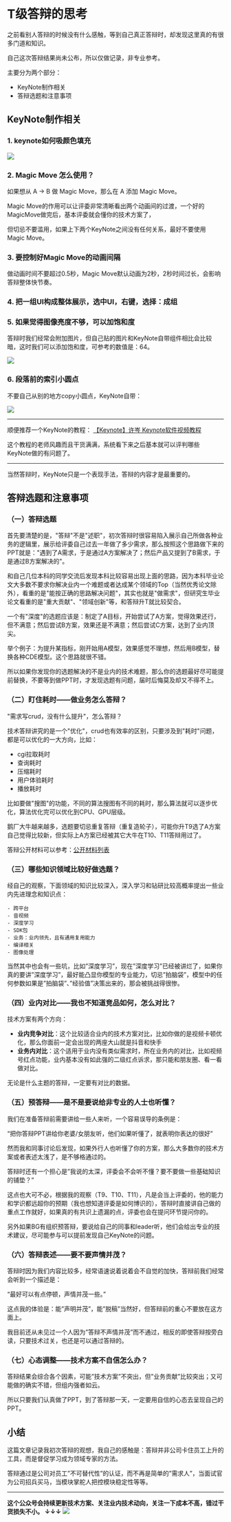 # T级答辩的思考

之前看别人答辩的时候没有什么感触，等到自己真正答辩时，却发现这里真的有很多门道和知识。

自己这次答辩结果尚未公布，所以仅做记录，非专业参考。

主要分为两个部分：

- KeyNote制作相关
- 答辩选题和注意事项

## KeyNote制作相关

### 1. keynote如何吸颜色填充

![](https://tva1.sinaimg.cn/large/008i3skNgy1gz45sjcedyj312l0u0gou.jpg)

### 2. Magic Move 怎么使用？

如果想从 A -> B 做 Magic Move，那么在 A 添加 Magic Move。

Magic Move的作用可以让评委非常清晰看出两个动画间的过渡，一个好的MagicMove做完后，基本评委就会懂你的技术方案了，

但切忌不要滥用，如果上下两个KeyNote之间没有任何关系，最好不要使用 Magic Move。

### 3. 要控制好Magic Move的动画间隔

做动画时间不要超过0.5秒，Magic Move默认动画为2秒，2秒时间过长，会影响答辩整体快节奏。

### 4. 把一组UI构成整体展示，选中UI，右键，选择：成组

### 5. 如果觉得图像亮度不够，可以加饱和度

答辩时我们经常会附加图片，但自己贴的图片和KeyNote自带组件相比会比较暗，这时我们可以添加饱和度，可参考的数值是：64。

![](https://tva1.sinaimg.cn/large/008i3skNgy1gz67l3hkwbj308k0g5q36.jpg)

### 6. 段落前的索引小圆点

不要自己从别的地方copy小圆点，KeyNote自带：

![](https://tva1.sinaimg.cn/large/e6c9d24egy1gziv7bnxwpj209t0i03z3.jpg)

------

顺便推荐一个KeyNote的教程：
[【Keynote】许岑 Keynote软件视频教程](https://www.bilibili.com/video/BV1aW411R7rm?from=search&seid=9206294149179567727&spm_id_from=333.337.0.0)

这个教程的老师风趣而且干货满满，系统看下来之后基本就可以评判哪些KeyNote做的有问题了。

------

当然答辩时，KeyNote只是一个表现手法，答辩的内容才是最重要的。

## 答辩选题和注意事项

### （一）答辩选题

首先要清楚的是，"答辩"不是"述职"，初次答辩时很容易陷入展示自己所做各种业务的逻辑里，展示给评委自己过去一年做了多少需求，那么按照这个思路做下来的PPT就是："遇到了A需求，于是通过A方案解决了；然后产品又提到了B需求，于是通过B方案解决的"。

和自己几位本科的同学交流后发现本科比较容易出现上面的思路，因为本科毕业论文大多数不要求你解决业内一个难题或者达成某个领域的Top（当然优秀论文除外），看重的是"能按正确的思路解决问题"，其实也就是"做需求"，但研究生毕业论文看重的是"重大贡献"、"领域创新"等，和答辩升T就比较契合。

一个有"深度"的选题应该是：制定了A目标，开始尝试了A方案，觉得效果还行，但不满意；然后尝试B方案，效果还是不满意；然后尝试C方案，达到了业内顶尖。

举个例子：为提升某指标，刚开始用A模型，效果感觉不理想，然后用B模型，替换各种CDE模型。这个思路就很不错。

所以如果你发现你的选题解决的不是业内的技术难题，那么你的选题最好尽可能提前替换，不要等到做PPT时，才发现选题有问题，届时后悔莫及却又不得不上。

### （二）盯住耗时——做业务怎么答辩？

"需求写crud，没有什么提升"，怎么答辩？

技术答辩讲究的是一个"优化"，crud也有效率的区别，只要涉及到"耗时"问题，都是可以优化的一大方向，比如：

- cgi拉取耗时
- 查询耗时
- 压缩耗时
- 用户体验耗时
- 播放耗时

比如要做"搜图"的功能，不同的算法搜图有不同的耗时，那么算法就可以逐步优化，算法优化完可以优化到CPU、GPU层级。

鹅厂大牛越来越多，选题要切忌重复答辩（重复造轮子），可能你升T9选了A方案自己觉得比较新，但实际上A方案已经被其它大牛在T10、T11答辩用过了。

答辩公开材料可以参考：[公开材料列表]()

### （三）哪些知识领域比较好做选题？

经自己的观察，下面领域的知识比较深入，深入学习和钻研比较高概率提出一些业内先进理念和知识点：

```
- 跨平台
- 音视频
- 深度学习
- SDK包
- 业务：业内领先，且有通用复用能力
- 编译相关
- 图像处理
```

当然其中也会有一些坑，比如”深度学习”，现在”深度学习”已经被讲烂了，如果你真的要讲”深度学习”，最好能凸显你模型的专业能力，切忌”拍脑袋”，模型中的任何参数如果是”拍脑袋”、”经验值”决策出来的，那会被挑战得很惨。

### （四）业内对比——我也不知道竞品如何，怎么对比？

技术方案有两个方向：

- **业内竞争对比**：这个比较适合业内的技术方案对比，比如你做的是视频卡顿优化，那么你面前一定会出现的两座大山就是抖音和快手
- **业务内对比**：这个适用于业内没有类似需求时，所在业务内的对比，比如视频号红点功能，业内基本没有如此强的二级红点诉求，那只能和朋友圈、看一看做对比。

无论是什么主题的答辩，一定要有对比的数据。

### （五）预答辩——是不是要说给非专业的人士也听懂？

我们在准备答辩前需要讲给一些人来听，一个容易误导的条例是：

“把你答辩PPT讲给你老婆/女朋友听，他们如果听懂了，就表明你表达的很好”

然而我和同事讨论后发现，如果外行人也听懂了你的方案，那么大多数你的技术方案或者表述太浅了，是不够格通过的。

答辩时还有一个担心是”我说的太深，评委会不会听不懂？要不要做一些基础知识的铺垫？”

这点也大可不必，根据我的观察（T9、T10、T11），凡是会当上评委的，他的能力和学识都远超你的预期（我也想知道评委是如何博识的），答辩时直接讲自己做的重点工作就好，如果真的有共识上遗漏的点，评委也会在提问环节提问你的。

另外如果BG有组织预答辩，要说给自己的同事和leader听，他们会给出专业的技术建议，尽可能参与可以提前发现自己KeyNote的问题。

### （六）答辩表述——要不要声情并茂？

答辩时因为我们内容比较多，经常语速说着说着会不自觉的加快，答辩前我们经常会听到一个描述是：

“最好可以有点停顿，声情并茂一些。”

这点我的体验是：能”声明并茂”，能”脱稿”当然好，但答辩前的重心不要放在这方面上。

我目前还从未见过一个人因为”答辩不声情并茂”而不通过，相反的即使答辩按旁白读，只要技术过关，也还是可以通过答辩的。

### （七）心态调整——技术方案不自信怎么办？

答辩结果会综合各个因素，可能”技术方案”不突出，但”业务贡献”比较突出；又可能做的确实不错，但组内强者如云。

所以只要我们认真做了PPT，到了答辩那一天，一定要用自信的心态去呈现自己的PPT。

## 小结

这篇文章记录我初次答辩的观想，我自己的感触是：答辩并非公司卡住员工上升的工具，而是督促学习成为领域专家的方法。

答辩通过是公司对员工”不可替代性”的认证，而不再是简单的”需求人”，当面试官为公司招兵买马，当模块掌舵人把控模块稳定性等等。

------
**这个公众号会持续更新技术方案、关注业内技术动向，关注一下成本不高，错过干货损失不小。
↓↓↓**
![](https://tva1.sinaimg.cn/large/e6c9d24egy1gzzmv1p67mj21bi0hcwgh.jpg)
